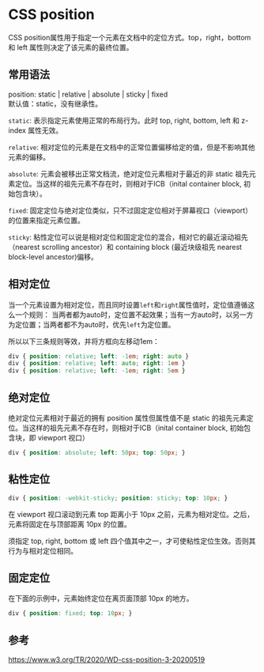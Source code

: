 # CSS position

CSS position属性用于指定一个元素在文档中的定位方式。top，right，bottom 和 left 属性则决定了该元素的最终位置。

## 常用语法

position: static | relative | absolute | sticky | fixed    
默认值：static，没有继承性。

`static`: 表示指定元素使用正常的布局行为。此时 top, right, bottom, left 和 z-index 属性无效。

`relative`: 相对定位的元素是在文档中的正常位置偏移给定的值，但是不影响其他元素的偏移。

`absolute`: 元素会被移出正常文档流，绝对定位元素相对于最近的非 static 祖先元素定位。当这样的祖先元素不存在时，则相对于ICB（inital container block, 初始包含块）。

`fixed`: 固定定位与绝对定位类似，只不过固定定位相对于屏幕视口（viewport）的位置来指定元素位置。

`sticky`: 粘性定位可以说是相对定位和固定定位的混合，相对它的最近滚动祖先（nearest scrolling ancestor）和 containing block (最近块级祖先 nearest block-level ancestor)偏移。

## 相对定位
当一个元素设置为相对定位，而且同时设置`left`和`right`属性值时，定位值遵循这么一个规则：
当两者都为auto时，定位置不起效果；当有一方auto时，以另一方为定位置；当两者都不为auto时，优先`left`为定位置。

所以以下三条规则等效，并将方框向左移动1em：
```css
div { position: relative; left: -1em; right: auto }
div { position: relative; left: auto; right: 1em }
div { position: relative; left: -1em; right: 5em }
```

## 绝对定位
绝对定位元素相对于最近的拥有 position 属性但属性值不是 static 的祖先元素定位。当这样的祖先元素不存在时，则相对于ICB（inital container block, 初始包含块，即 viewport 视口）
```css
div { position: absolute; left: 50px; top: 50px; }
```

## 粘性定位
```css
div { position: -webkit-sticky; position: sticky; top: 10px; }
```
在 viewport 视口滚动到元素 top 距离小于 10px 之前，元素为相对定位。之后，元素将固定在与顶部距离 10px 的位置。

须指定 top, right, bottom 或 left 四个值其中之一，才可使粘性定位生效。否则其行为与相对定位相同。


## 固定定位
在下面的示例中，元素始终定位在离页面顶部 10px 的地方。
```css
div { position: fixed; top: 10px; }
```

## 参考

https://www.w3.org/TR/2020/WD-css-position-3-20200519
